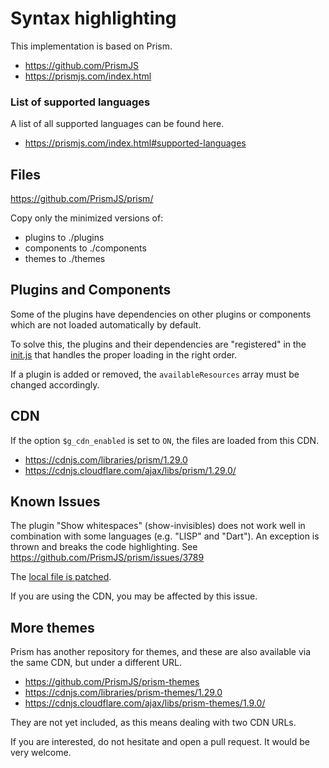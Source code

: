 # Syntax highlighting

This implementation is based on Prism.

- https://github.com/PrismJS
- https://prismjs.com/index.html


### List of supported languages

A list of all supported languages can be found here.

- https://prismjs.com/index.html#supported-languages


## Files

https://github.com/PrismJS/prism/

Copy only the minimized versions of:

- plugins to ./plugins
- components to  ./components
- themes to ./themes


## Plugins and Components

Some of the plugins have dependencies on other plugins or components which are
not loaded automatically by default.

To solve this, the plugins and their dependencies are "registered" in the
[init.js](init.js) that handles the proper loading in the right order.

If a plugin is added or removed, the `availableResources` array must be
changed accordingly.


## CDN

If the option `$g_cdn_enabled` is set to `ON`, the files are loaded from this CDN.

- https://cdnjs.com/libraries/prism/1.29.0
- https://cdnjs.cloudflare.com/ajax/libs/prism/1.29.0/


## Known Issues

The plugin "Show whitespaces" (show-invisibles) does not work well in
combination with some languages (e.g. "LISP" and "Dart"). An exception is
thrown and breaks the code highlighting. See https://github.com/PrismJS/prism/issues/3789

The [local file is patched](plugins/show-invisibles/prism-show-invisibles.min.js).

If you are using the CDN, you may be affected by this issue.


## More themes

Prism has another repository for themes, and these are also available via the
same CDN, but under a different URL.

- https://github.com/PrismJS/prism-themes
- https://cdnjs.com/libraries/prism-themes/1.29.0
- https://cdnjs.cloudflare.com/ajax/libs/prism-themes/1.9.0/

They are not yet included, as this means dealing with two CDN URLs.

If you are interested, do not hesitate and open a pull request. It would be very welcome.
